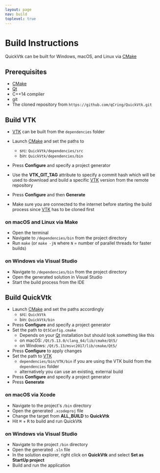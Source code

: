 ```yaml
---
layout: page
nav: build
toplevel: true
---
```


# Build Instructions
QuickVtk can be built for Windows, macOS, and Linux via [CMake](https://cmake.org/)

## Prerequisites
- [CMake](https://cmake.org/)
- [Qt](https://www.qt.io/)
- C++14 compiler
- git
- The cloned repository from `https://github.com/qCring/QuickVtk.git`

## Build VTK
- [VTK](https://vtk.org/) can be built from the `dependencies` folder
- Launch [CMake](https://cmake.org/) and set the paths to
  - src: `QuickVtk/dependencies/src`
  - bin: `QuickVtk/dependencies/bin`

- Press **Configure** and specify a project generator
- Use the **VTK_GIT_TAG** attribute to specify a commit hash which will be used to download and build a specific [VTK](https://vtk.org/) version from the remote repository
- Press **Configure** and then **Generate**
- Make sure you are connected to the internet before starting the build process since [VTK](https://vtk.org/) has to be cloned first

### on macOS and Linux via Make
- Open the terminal
- Navigate to `/dependencies/bin` from the project directory
- Run `make` (or `make -jN` where `N` = number of parallel threads for faster builds)

### on Windows via Visual Studio
- Navigate to `/dependencies/bin` from the project directory
- Open the generated solution in Visual Studio
- Start the build process from the IDE

## Build QuickVtk
- Launch [CMake](https://cmake.org/) and set the paths accordingly
  - src: `QuickVtk`
  - bin: `QuickVtk/bin`
- Press **Configure** and specify a project generator
- Set the path to `Qt5Config.cmake`
  - Depends on your [Qt](https://www.qt.io/) installation but should look something like this
  - on macOS: `/Qt/5.13.0/clang_64/lib/cmake/Qt5/`
  - on Windows: `/Qt/5.13/msvc2017/lib/cmake/Qt5/`
- Press **Configure** to apply changes
- Set the path to [VTK](https://vtk.org/)
  - `dependencies/bin/VTK/bin` if you are using the VTK build from the `dependencies` folder
  - alternatively you can use an existing, external build
- Press **Configure** and specify a project generator
- Press **Generate**

### on macOS via Xcode
- Navigate to the project's `/bin` directory
- Open the generated `.xcodeproj` file
- Change the target from **ALL_BUILD** to **QuickVtk**
- Hit <kbd>⌘</kbd> + <kbd>R</kbd> to build and run QuickVtk

### on Windows via Visual Studio
- Navigate to the project `/bin` directory
- Open the generated `.sln` file
- In the solution explorer, right click on **QuickVtk** and select **Set as StartUp project**
- Build and run the application
